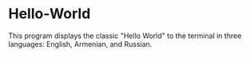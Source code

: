 # Hello-World
This program displays the classic "Hello World" to the terminal in three languages: English, Armenian, and Russian. 
